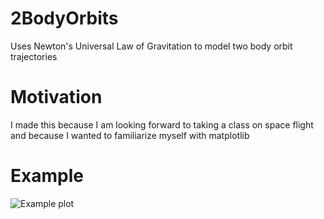 # 2BodyOrbits

Uses Newton's Universal Law of Gravitation to model two body orbit trajectories

# Motivation

I made this because I am looking forward to taking a class on space flight and because I wanted to familiarize myself with matplotlib

# Example

![Example plot](example3.png)